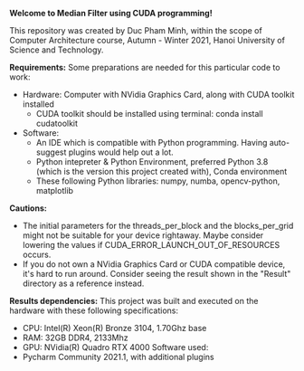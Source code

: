 **Welcome to Median Filter using CUDA programming!**

This repository was created by Duc Pham Minh, within the scope of Computer Architecture course, Autumn - Winter 2021, Hanoi University of Science and Technology.

**Requirements:**
Some preparations are needed for this particular code to work:
- Hardware: Computer with NVidia Graphics Card, along with CUDA toolkit installed
  + CUDA toolkit should be installed using terminal: conda install cudatoolkit
- Software:
  + An IDE which is compatible with Python programming. Having auto-suggest plugins would help out a lot.
  + Python intepreter & Python Environment, preferred Python 3.8 (which is the version this project created with), Conda environment
  + These following Python libraries: numpy, numba, opencv-python, matplotlib

**Cautions:**
- The initial parameters for the threads_per_block and the blocks_per_grid might not be suitable for your device rightaway. Maybe consider lowering the values if CUDA_ERROR_LAUNCH_OUT_OF_RESOURCES occurs.
- If you do not own a NVidia Graphics Card or CUDA compatible device, it's hard to run around. Consider seeing the result shown in the "Result" directory as a reference instead.

**Results dependencies:**
This project was built and executed on the hardware with these following specifications:
- CPU: Intel(R) Xeon(R) Bronze 3104, 1.70Ghz base
- RAM: 32GB DDR4, 2133Mhz
- GPU: NVidia(R) Quadro RTX 4000
Software used:
- Pycharm Community 2021.1, with additional plugins
